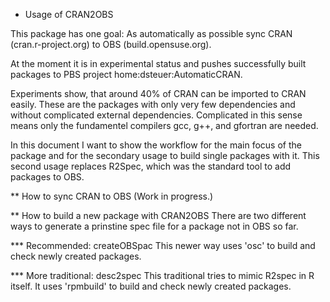 
* Usage of CRAN2OBS

This package has one goal: As automatically as possible sync
CRAN (cran.r-project.org) to OBS (build.opensuse.org).

At the moment it is in experimental status and pushes successfully
built packages to PBS project home:dsteuer:AutomaticCRAN.

Experiments show, that around 40% of CRAN can be imported to CRAN easily.
These are the packages with only very few dependencies and without
complicated external dependencies. Complicated in this sense means
only the fundamentel compilers gcc, g++, and gfortran are needed.

In this document I want to show the workflow for the main focus of the package
and for the secondary usage to build single packages with it. This second
usage replaces R2Spec, which was the standard tool to add packages to OBS.

** How to sync CRAN to OBS
(Work in progress.)

** How to build a new package with CRAN2OBS
There are two different ways to generate a prinstine spec file
for a package not in OBS so far.

*** Recommended: createOBSpac
This newer way uses 'osc' to build and check newly created packages.

*** More traditional: desc2spec
This traditional tries to mimic R2spec in R itself. It uses 'rpmbuild'
to build and check newly created packages.